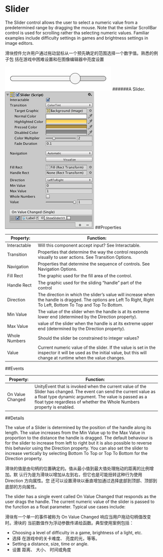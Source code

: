 # Slider

The Slider control allows the user to select a numeric value from a predetermined range by dragging the mouse. Note that the similar ScrollBar control is used for scrolling rather tha selecting numeric values. Familiar examples include difficulty settings in games and brightness settings in image editors.

滑块控件允许用户通过拖动鼠标从一个预先确定的范围选择一个数字值。熟悉的例子包 括在游戏中困难设置和在图像编辑器中亮度设置

![](Main/UI_SliderExample.png)
######A Slider.
![](Main/UI_SliderInspector.png)
##Properties

| Property:	 | Function: |
| -- | -- |
| Interactable	 | Will this component accept input? See Interactable. |
| Transition	 | Properties that determine the way the control responds visually to user actions. See Transition Options. |
| Navigation	 | Properties that determine the sequence of controls. See Navigation Options. |
| Fill Rect	 | The graphic used for the fill area of the control. |
| Handle Rect	 | The graphic used for the sliding “handle” part of the control |
| Direction	 | The direction in which the slider’s value will increase when the handle is dragged. The options are Left To Right, Right To Left, Bottom To Top and Top To Bottom. |
| Min Value	 | The value of the slider when the handle is at its extreme lower end (determined by the Direction property). |
| Max Value	 |  value of the slider when the handle is at its extreme upper end (determined by the Direction property). |
| Whole Numbers	 | Should the slider be constrained to integer values? |
| Value	 | Current numeric value of the slider. If the value is set in the inspector it will be used as the initial value, but this will change at runtime when the value changes. |
##Events

| Property:	 | Function: |
| -- | -- |
| On Value Changed	 |  UnityEvent that is invoked when the current value of the Slider has changed. The event can send the current value as a float type dynamic argument. The value is passed as a float type regardless of whether the Whole Numbers property is enabled. |
##Details

The value of a Slider is determined by the position of the handle along its length. The value increases from the Min Value up to the Max Value in proportion to the distance the handle is dragged. The default behaviour is for the slider to increase from left to right but it is also possible to reverse this behavior using the Direction property. You can also set the slider to increase vertically by selecting Bottom To Top or Top To Bottom for the Direction property.

滑块的值是由句柄的位置确定的。值从最小值到最大值处理拖动的距离的比例增加。默 认行为是为滑块以增加从左到右，但它也是可能扭转这种行为使用 Direction 方向属性。您 还可以设置滑块以垂直增加通过选择底部到顶部、顶部到底部的方向属性。 

The slider has a single event called On Value Changed that responds as the user drags the handle. The current numeric value of the slider is passed to the function as a float parameter. Typical use cases include:

滑块有一个单一的事件被称为 On Value Changed 响应当用户拖动句柄值改变时。滑块的 当前数值作为浮动参数传递给函数。典型使用案例包括： 

* Choosing a level of difficulty in a game, brightness of a light, etc.
* 选择 在游戏中的关卡难度、 亮度的光，等等。 
* Setting a distance, size, time or angle.
* 设置 距离、 大小、 时间或角度